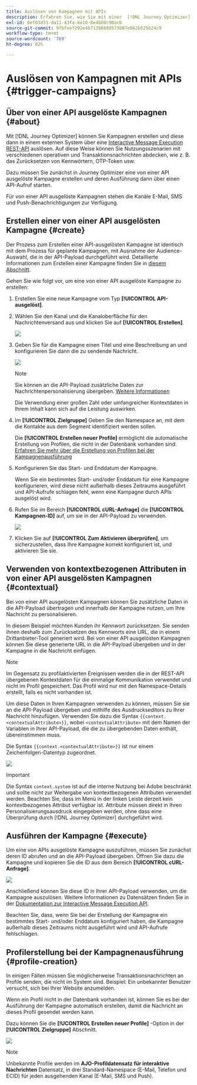 ```yaml
---
title: Auslösen von Kampagnen mit APIs
description: Erfahren Sie, wie Sie mit einer  [!DNL Journey Optimizer] API Kampagnen auslösen können.
exl-id: 0ef03d33-da11-43fa-8e10-8e4b80c90acb
source-git-commit: 9fbfeef292e4b71396680573007e062b525b24c9
workflow-type: tm+mt
source-wordcount: '769'
ht-degree: 82%

---
```


# Auslösen von Kampagnen mit APIs {#trigger-campaigns}

## Über von einer API ausgelöste Kampagnen {#about}

Mit [!DNL Journey Optimizer] können Sie Kampagnen erstellen und diese dann in einem externen System über eine [Interactive Message Execution REST-API](https://developer.adobe.com/journey-optimizer-apis/references/messaging/#tag/execution) auslösen. Auf diese Weise können Sie Nutzungsszenarien mit verschiedenen operativen und Transaktionsnachrichten abdecken, wie z. B. das Zurücksetzen von Kennwörtern, OTP-Token usw.

Dazu müssen Sie zunächst in Journey Optimizer eine von einer API ausgelöste Kampagne erstellen und deren Ausführung dann über einen API-Aufruf starten.

Für von einer API ausgelöste Kampagnen stehen die Kanäle E-Mail, SMS und Push-Benachrichtigungen zur Verfügung.

## Erstellen einer von einer API ausgelösten Kampagne {#create}

Der Prozess zum Erstellen einer API-ausgelösten Kampagne ist identisch mit dem Prozess für geplante Kampagnen, mit Ausnahme der Audience-Auswahl, die in der API-Payload durchgeführt wird. Detaillierte Informationen zum Erstellen einer Kampagne finden Sie in [diesem Abschnitt](create-campaign.md).

Gehen Sie wie folgt vor, um eine von einer API ausgelöste Kampagne zu erstellen:

1. Erstellen Sie eine neue Kampagne vom Typ **[!UICONTROL API-ausgelöst]**.

1. Wählen Sie den Kanal und die Kanaloberfläche für den Nachrichtenversand aus und klicken Sie auf **[!UICONTROL Erstellen]**.

   ![](assets/api-triggered-type.png)

1. Geben Sie für die Kampagne einen Titel und eine Beschreibung an und konfigurieren Sie dann die zu sendende Nachricht.

   ![](assets/api-triggered-properties.png)

   >[!NOTE]
   >
   >Sie können an die API-Payload zusätzliche Daten zur Nachrichtenpersonalisierung übergeben. [Weitere Informationen](#contextual)
   >
   >Die Verwendung einer großen Zahl oder umfangreicher Kontextdaten in Ihrem Inhalt kann sich auf die Leistung auswirken.

1. Im **[!UICONTROL Zielgruppe]** Geben Sie den Namespace an, mit dem die Kontakte aus dem Segment identifiziert werden sollen.

   Die **[!UICONTROL Erstellen neuer Profile]** ermöglicht die automatische Erstellung von Profilen, die nicht in der Datenbank vorhanden sind. [Erfahren Sie mehr über die Erstellung von Profilen bei der Kampagnenausführung](#profile-creation)

1. Konfigurieren Sie das Start- und Enddatum der Kampagne.

   Wenn Sie ein bestimmtes Start- und/oder Enddatum für eine Kampagne konfigurieren, wird diese nicht außerhalb dieses Zeitraums ausgeführt und API-Aufrufe schlagen fehl, wenn eine Kampagne durch APIs ausgelöst wird.

1. Rufen Sie im Bereich **[!UICONTROL cURL-Anfrage]** die **[!UICONTROL Kampagnen-ID]** auf, um sie in der API-Payload zu verwenden.

   ![](assets/api-triggered-curl.png)

1. Klicken Sie auf **[!UICONTROL Zum Aktivieren überprüfen]**, um sicherzustellen, dass Ihre Kampagne korrekt konfiguriert ist, und aktivieren Sie sie.

## Verwenden von kontextbezogenen Attributen in von einer API ausgelösten Kampagnen {#contextual}

Bei von einer API ausgelösten Kampagnen können Sie zusätzliche Daten in die API-Payload übertragen und innerhalb der Kampagne nutzen, um Ihre Nachricht zu personalisieren.

In diesem Beispiel möchten Kunden ihr Kennwort zurücksetzen. Sie senden ihnen deshalb zum Zurücksetzen des Kennworts eine URL, die in einem Drittanbieter-Tool generiert wird. Bei von einer API ausgelösten Kampagnen können Sie diese generierte URL in die API-Payload übergeben und in der Kampagne in die Nachricht einfügen.

>[!NOTE]
>
>Im Gegensatz zu profilaktivierten Ereignissen werden die in der REST-API übergebenen Kontextdaten für die einmalige Kommunikation verwendet und nicht im Profil gespeichert. Das Profil wird nur mit den Namespace-Details erstellt, falls es nicht vorhanden ist.

Um diese Daten in Ihren Kampagnen verwenden zu können, müssen Sie sie an die API-Payload übergeben und mithilfe des Ausdruckseditors zu Ihrer Nachricht hinzufügen. Verwenden Sie dazu die Syntax `{{context.<contextualAttribute>}}`, wobei `<contextualAttribute>` mit dem Namen der Variablen in Ihrer API-Payload, die die zu übergebenden Daten enthält, übereinstimmen muss.

Die Syntax `{{context.<contextualAttribute>}}` ist nur einem Zeichenfolgen-Datentyp zugeordnet.

![](assets/api-triggered-context.png)

>[!IMPORTANT]
>
>Die Syntax `context.system` ist auf die interne Nutzung bei Adobe beschränkt und sollte nicht zur Weitergabe von kontextbezogenen Attributen verwendet werden.
Beachten Sie, dass im Menü in der linken Leiste derzeit kein kontextbezogenes Attribut verfügbar ist. Attribute müssen direkt in Ihren Personalisierungsausdruck eingegeben werden, ohne dass eine Überprüfung durch [!DNL Journey Optimizer] durchgeführt wird.

## Ausführen der Kampagne {#execute}

Um eine von APIs ausgelöste Kampagne auszuführen, müssen Sie zunächst deren ID abrufen und an die API-Payload übergeben. Öffnen Sie dazu die Kampagne und kopieren Sie die ID aus dem Bereich **[!UICONTROL cURL-Anfrage]**.

![](assets/api-triggered-id.png)

Anschließend können Sie diese ID in Ihrer API-Payload verwenden, um die Kampagne auszulösen. Weitere Informationen zu Datensätzen finden Sie in der [Dokumentation zur Interactive Message Execution API](https://developer.adobe.com/journey-optimizer-apis/references/messaging/#tag/execution).

Beachten Sie, dass, wenn Sie bei der Erstellung der Kampagne ein bestimmtes Start- und/oder Enddatum konfiguriert haben, die Kampagne außerhalb dieses Zeitraums nicht ausgeführt wird und API-Aufrufe fehlschlagen.

## Profilerstellung bei der Kampagnenausführung {#profile-creation}

In einigen Fällen müssen Sie möglicherweise Transaktionsnachrichten an Profile senden, die nicht im System sind. Beispiel: Ein unbekannter Benutzer versucht, sich bei Ihrer Website anzumelden.

Wenn ein Profil nicht in der Datenbank vorhanden ist, können Sie es bei der Ausführung der Kampagne automatisch erstellen, damit die Nachricht an dieses Profil gesendet werden kann.

Dazu können Sie die **[!UCONTROL Erstellen neuer Profile]** -Option in der **[!UICONTROL Zielgruppe]** Abschnitt.

![](assets/api-triggered-create-profile.png)

>[!NOTE]
>
>Unbekannte Profile werden im **AJO-Profildatensatz für interaktive Nachrichten** Datensatz, in drei Standard-Namespace (E-Mail, Telefon und ECID) für jeden ausgehenden Kanal (E-Mail, SMS und Push).

